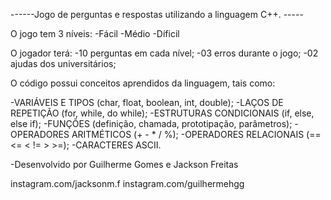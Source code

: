 ------Jogo de perguntas e respostas utilizando a linguagem C++. -----

O jogo tem 3 níveis:
-Fácil
-Médio
-Díficil

O jogador terá:
-10 perguntas em cada nível;
-03 erros durante o jogo;
-02 ajudas dos universitários;

O código possui conceitos aprendidos da linguagem, tais como:

-VARIÁVEIS E TIPOS (char, float, boolean, int, double);
-LAÇOS DE REPETIÇÃO (for, while, do while);
-ESTRUTURAS CONDICIONAIS (if, else, else if);
-FUNÇÕES (definição, chamada, prototipação, parâmetros);
-OPERADORES ARITMÉTICOS (+ - * / %);
-OPERADORES RELACIONAIS (== <= < != > >=);
-CARACTERES ASCII.

-Desenvolvido por Guilherme Gomes e Jackson Freitas

instagram.com/jacksonm.f 
instagram.com/guilhermehgg

